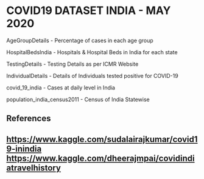 <h1> COVID19 DATASET INDIA - MAY 2020 </h1>

AgeGroupDetails - Percentage of cases in each age group

HospitalBedsIndia - Hospitals & Hospital Beds in India for each state

TestingDetails -  Testing Details as per ICMR Website

IndividualDetails - Details of Individuals tested positive for COVID-19

covid_19_india - Cases at daily level in India

population_india_census2011 - Census of India Statewise

<h2> References <h2>
 
  https://www.kaggle.com/sudalairajkumar/covid19-inindia
  https://www.kaggle.com/dheerajmpai/covidindiatravelhistory
